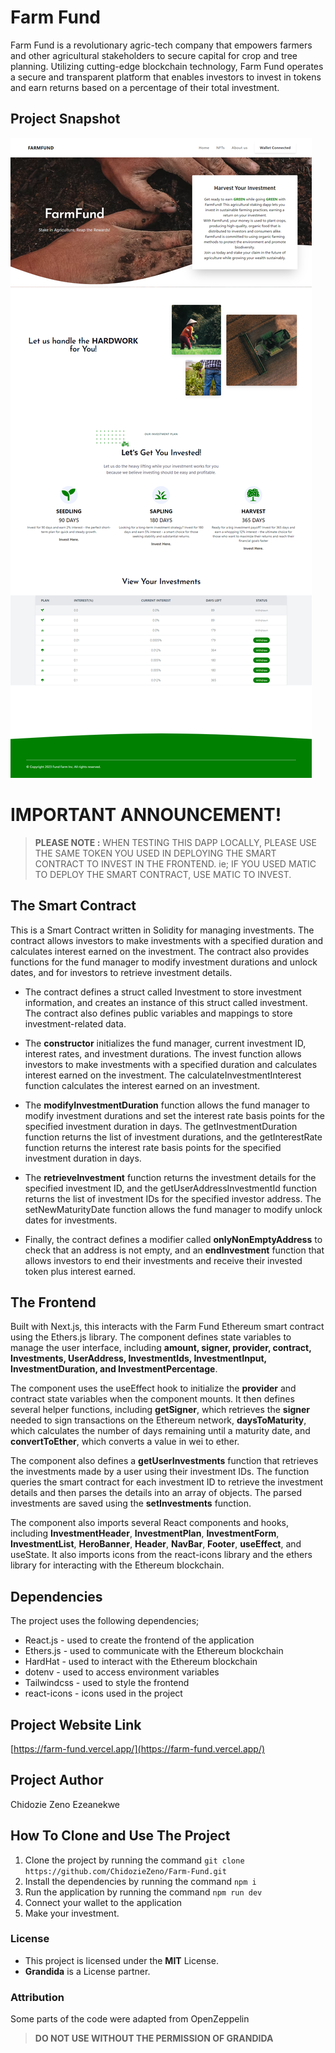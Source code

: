 # Farm Fund

Farm Fund is a revolutionary agric-tech company that empowers farmers and other agricultural stakeholders to secure capital for crop and tree planning. Utilizing cutting-edge blockchain technology, Farm Fund operates a secure and transparent platform that enables investors to invest in tokens and earn returns based on a percentage of their total investment.

## Project Snapshot

![Farm Fund Snapshot](FarmFund.png)

# IMPORTANT ANNOUNCEMENT!

> **PLEASE NOTE :** WHEN TESTING THIS DAPP LOCALLY, PLEASE USE THE SAME TOKEN YOU USED IN DEPLOYING THE SMART CONTRACT TO INVEST IN THE FRONTEND. ie; IF YOU USED MATIC TO DEPLOY THE SMART CONTRACT, USE MATIC TO INVEST.

## The Smart Contract

This is a Smart Contract written in Solidity for managing investments. The contract allows investors to make investments with a specified duration and calculates interest earned on the investment. The contract also provides functions for the fund manager to modify investment durations and unlock dates, and for investors to retrieve investment details.

- The contract defines a struct called Investment to store investment information, and creates an instance of this struct called investment. The contract also defines public variables and mappings to store investment-related data.

- The **constructor** initializes the fund manager, current investment ID, interest rates, and investment durations. The invest function allows investors to make investments with a specified duration and calculates interest earned on the investment. The calculateInvestmentInterest function calculates the interest earned on an investment.

- The **modifyInvestmentDuration** function allows the fund manager to modify investment durations and set the interest rate basis points for the specified investment duration in days. The getInvestmentDuration function returns the list of investment durations, and the getInterestRate function returns the interest rate basis points for the specified investment duration in days.

- The **retrieveInvestment** function returns the investment details for the specified investment ID, and the getUserAddressInvestmentId function returns the list of investment IDs for the specified investor address. The setNewMaturityDate function allows the fund manager to modify unlock dates for investments.

- Finally, the contract defines a modifier called **onlyNonEmptyAddress** to check that an address is not empty, and an **endInvestment** function that allows investors to end their investments and receive their invested token plus interest earned.

## The Frontend

Built with Next.js, this interacts with the Farm Fund Ethereum smart contract using the Ethers.js library. The component defines state variables to manage the user interface, including **amount, signer, provider, contract, Investments, UserAddress, InvestmentIds, InvestmentInput, InvestmentDuration, and InvestmentPercentage**.

The component uses the useEffect hook to initialize the **provider** and contract state variables when the component mounts. It then defines several helper functions, including **getSigner**, which retrieves the **signer** needed to sign transactions on the Ethereum network, **daysToMaturity**, which calculates the number of days remaining until a maturity date, and **convertToEther**, which converts a value in wei to ether.

The component also defines a **getUserInvestments** function that retrieves the investments made by a user using their investment IDs. The function queries the smart contract for each investment ID to retrieve the investment details and then parses the details into an array of objects. The parsed investments are saved using the **setInvestments** function.

The component also imports several React components and hooks, including **InvestmentHeader**, **InvestmentPlan**, **InvestmentForm**, **InvestmentList**, **HeroBanner**, **Header**, **NavBar**, **Footer**, **useEffect**, and useState. It also imports icons from the react-icons library and the ethers library for interacting with the Ethereum blockchain.

## Dependencies

The project uses the following dependencies;

- React.js - used to create the frontend of the application
- Ethers.js - used to communicate with the Ethereum blockchain
- HardHat - used to interact with the Ethereum blockchain
- dotenv - used to access environment variables
- Tailwindcss - used to style the frontend
- react-icons - icons used in the project

## Project Website Link

[https://farm-fund.vercel.app/](https://farm-fund.vercel.app/)

## Project Author

Chidozie Zeno Ezeanekwe

## How To Clone and Use The Project

1. Clone the project by running the command `git clone https://github.com/ChidozieZeno/Farm-Fund.git`
2. Install the dependencies by running the command `npm i`
3. Run the application by running the command `npm run dev`
4. Connect your wallet to the application
5. Make your investment.

### License

- This project is licensed under the **MIT** License.
- **Grandida** is a License partner.

### Attribution

Some parts of the code were adapted from OpenZeppelin

> **DO NOT USE WITHOUT THE PERMISSION OF GRANDIDA**
